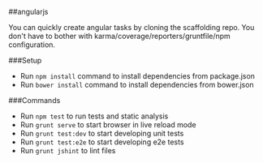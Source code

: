 ##angularjs

You can quickly create angular tasks by cloning the scaffolding repo. 
You don't have to bother with karma/coverage/reporters/gruntfile/npm configuration.

###Setup
* Run ```npm install``` command to install dependencies from package.json 
* Run ```bower install``` command to install dependencies from bower.json

###Commands
* Run ```npm test```  to run tests and static analysis
* Run ```grunt serve``` to start browser in live reload mode
* Run ```grunt test:dev```  to start developing unit tests
* Run ```grunt test:e2e```  to start developing e2e tests
* Run ```grunt jshint``` to lint files
